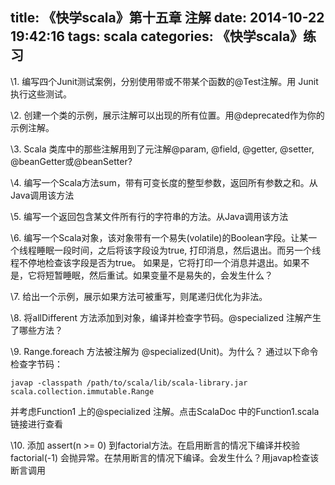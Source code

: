 title: 《快学scala》第十五章 注解
date: 2014-10-22 19:42:16
tags: scala
categories: 《快学scala》练习
---

\1. 编写四个Junit测试案例，分别使用带或不带某个函数的@Test注解。用 Junit执行这些测试。

\2. 创建一个类的示例，展示注解可以出现的所有位置。用@deprecated作为你的示例注解。

\3. Scala 类库中的那些注解用到了元注解@param, @field, @getter, @setter, @beanGetter或@beanSetter?

\4. 编写一个Scala方法sum，带有可变长度的整型参数，返回所有参数之和。从Java调用该方法

\5. 编写一个返回包含某文件所有行的字符串的方法。从Java调用该方法

\6. 编写一个Scala对象，该对象带有一个易失(volatile)的Boolean字段。让某一个线程睡眠一段时间，之后将该字段设为true, 打印消息，然后退出。而另一个线程不停地检查该字段是否为true。 如果是，它将打印一个消息并退出。如果不是，它将短暂睡眠，然后重试。如果变量不是易失的，会发生什么？

\7. 给出一个示例，展示如果方法可被重写，则尾递归优化为非法。

\8. 将allDifferent 方法添加到对象，编译并检查字节码。@specialized 注解产生了哪些方法？

\9. Range.foreach 方法被注解为 @specialized(Unit)。为什么？ 通过以下命令检查字节码：

```
javap -classpath /path/to/scala/lib/scala-library.jar scala.collection.immutable.Range
``` 

并考虑Function1 上的@specialized 注解。点击ScalaDoc 中的Function1.scala链接进行查看

\10. 添加 assert(n >= 0) 到factorial方法。在启用断言的情况下编译并校验factorial(-1) 会抛异常。在禁用断言的情况下编译。会发生什么？用javap检查该断言调用


